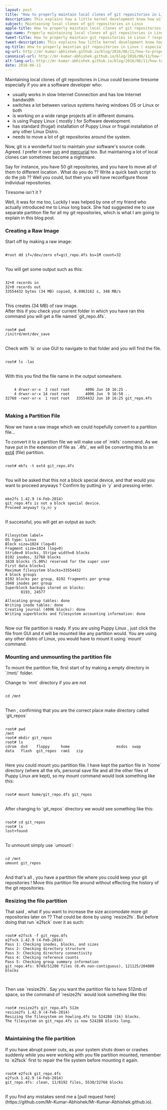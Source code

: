 ```yaml
---
layout: post
title: "How to properly maintain local clones of git repositories in Linux ?"
description: This explains how a little kernel development know how will help in managing local clones of git repositories better, especially when working on many projects. 
subject: Maintaining local clones of git repositories in Linux
apple-title: How to properly maintain local clones of git repositories in Linux ? (especially in puppy linux )
app-name: Properly maintaining local clones of git repositories in Linux 
tweet-title: How to properly maintain git repositories in Linux ? (especially in Puppy Linux)
tweet-description: This explains how little kernel development know how will help in managing local clones of git repositories better, especially when working on many projects.
og-title: How to properly maintian git repositories in Linux ( especially in Puppy Linux )
og-url: http://mr-kumar-abhishek.github.io/blog/2016/06/11/how-to-properly-maintain-local-clones-of-git-repositories-in-linux/
canonical-url: http://mr-kumar-abhishek.github.io/blog/2016/06/11/how-to-properly-maintain-local-clones-of-git-repositories-in-linux
alt-lang-url: http://mr-kumar-abhishek.github.io/blog/2016/06/11/how-to-properly-maintain-local-clones-of-git-repositories-in-linux
date: 2016-06-11
---
```


Maintaining local clones of git repositories in Linux could become tiresome especially if you are a software developer who:

* usually works in slow Internet Connection and has low Internet bandwidth
* switches a lot between various systems having windows OS or Linux or both
* is working on a wide range projects all in different domains.
* is using Puppy Linux ( mostly ) for Software development.
* has standard  (frugal) installation of Puppy Linux or frugal installation of any other Linux Distro.
* needs to move a lot of git repositories around the system. 

Now, git is a wonderful tool to maintain your software's source code. Agreed. I prefer it over [svn](https://en.wikipedia.org/wiki/Apache_Subversion) and [mercurial](https://en.wikipedia.org/wiki/Mercurial) too. But maintaining a lot of local clones can sometimes become a nightmare.

Say for instance, you have 50 git repositories, and you have to move all of them to different location . What do you do ?? Write a quick bash script to do the job ?? Well you could, but then you will have reconfigure those individual repositories.

 Tiresome isn't it ?

Well, it was for me too, Luckily I was helped by one of my friend who actually introduced me to Linux long back. She had suggested me to use separate partition file for all my git repositories, which is what I am going to explain in this blog post.

<section>
<h3> Creating a Raw Image </h3>
<p> Start off by making a raw image: </p>

<pre>
<code>
#root dd if=/dev/zero of=git_repo.4fs bs=1M count=32
</code>
</pre>
<p>You will get some output such as this:</p>
<pre>
<code>
32+0 records in
32+0 records out
33554432 bytes (34 MB) copied, 0.0963162 s, 348 MB/s
</code>
</pre>
<p>This creates (34 MB) of raw image.<br>
After this if you check your current folder in which you have ran this command you will get a file named `git_repo.4fs`.</p>

<pre>
<code>
root# pwd 
/initrd/mnt/dev_save
</code>
</pre>

<p>Check with `ls` or use GUI to navigate to that folder and you will find the file. </p>

<pre>
<code>
root# ls -las
</code>
</pre>

<p>With this you find the file name in the output somewhere.</p>

<pre>
<code>
    4 drwxr-xr-x  3 root root       4096 Jun 10 16:25 .
    4 drwxr-xr-x 14 root root       4096 Jun  9 16:50 ..
32768 -rwxr-xr-x  1 root root   33554432 Jun 10 16:25 git_repo.4fs
</code>
</pre>

</section>
<section>
<h3> Making a Partition File </h3>
<p>Now we have a raw image which we could hopefully convert to a partition file... </p>
<p>To convert it to a partition file we will make use of `mkfs` command. As we have put in the extension of file as `.4fs`, we will be converting this to an <a href="https://en.wikipedia.org/wiki/Ext4">ext4</a> (file) partition.</p>

<pre>
<code>
root# mkfs -t ext4 git_repo.4fs
</code>
</pre>

<p>You will be asked that this not a block special device, and that would you want to proceed anyways ? Confirm by putting in `y` and pressing enter.</p>

<pre>
<code>
mke2fs 1.42.9 (4-Feb-2014)
git_repo.4fs is not a block special device.
Proceed anyway? (y,n) y
</code>
</pre>

<p>If successful, you will get an output as such:</p>

<pre>
<code>
Filesystem label=
OS type: Linux
Block size=1024 (log=0)
Fragment size=1024 (log=0)
Stride=0 blocks, Stripe width=0 blocks
8192 inodes, 32768 blocks
1638 blocks (5.00%) reserved for the super user
First data block=1
Maximum filesystem blocks=33554432
4 block groups
8192 blocks per group, 8192 fragments per group
2048 inodes per group
Superblock backups stored on blocks: 
       8193, 24577

Allocating group tables: done
Writing inode tables: done
Creating journal (4096 blocks): done 
Writing superblocks and filesystem accounting information: done
</code>
</pre>

<p>Now our file partition is ready. If you are using Puppy Linux , just click the file from GUI and it will be mounted like any partition would. You are using any other distro of Linux, you would have to mount it using `mount` command.</p>

</section>
<section>
<h3> Mounting and unmounting the partition file </h3>

<p>To mount the partition file, first start of by making a empty directory in `/mnt/` folder.</p>

<p>Change to `mnt` directory if you are not</p>

<pre>
<code>
cd /mnt
</code>
</pre>

<p>Then , confirming that you are the correct place make directory called `git_repos`</p>

<pre>
<code>
root# pwd
/mnt
root# mkdir git_repos
root# ls
cdrom  dvd    floppy     home                     msdos  swap
data   flash  git_repos  ram1   zip
</code>
</pre>

<p>Here you could mount you partition file. I have kept the partion file in `home` directory (where all the sfs, personal save file and all the other files of Puppy Linux are kept), so my mount command would look something like this:</p>

<pre>
<code>
root# mount home/git_repo.4fs git_repos
</code>
</pre>

<p>After changing to `git_repos` directory we would see something like this:</p>

<pre>
<code>
root# cd git_repos
root# ls
lost+found
</code>
</pre>

<p>To unmount simply use `umount`:</p>

<pre>
<code>
cd /mnt
umount git_repos
</code>
</pre>

<p>And that's all , you have a partition file where you could keep your git repositories ! Move this partition file around without effecting the history of the git repositories.</p>


</section>
<section>
<h3> Resizing the file partition </h3>

<p>That said , what if you want to increase the size accomodate more git repositories later on ?? That could be done by using `resize2fs`. But before doing that run `e2fsck` over it as such:</p>

<pre>
<code>
root# e2fsck -f git_repo.4fs
e2fsck 1.42.9 (4-Feb-2014)
Pass 1: Checking inodes, blocks, and sizes
Pass 2: Checking directory structure
Pass 3: Checking directory connectivity
Pass 4: Checking reference counts
Pass 5: Checking group summary information
git_repo.4fs: 9749/51200 files (0.4% non-contiguous), 121125/204800 blocks

</code>
</pre>

<p>Then use `resize2fs`. Say you want the partition file to have 512mb of space, so the command of `resize2fs` would look something like this:</p>

<pre>
<code>
root# resize2fs git_repo.4fs 512m
resize2fs 1.42.9 (4-Feb-2014)
Resizing the filesystem on howling.4fs to 524288 (1k) blocks.
The filesystem on git_repo.4fs is now 524288 blocks long.
</code>
</pre>

</section>
<section>
<h3> Maintaining the file partition </h3>

<p>If you have abrupt power cuts, as your system shuts down or crashes suddenly while you were working with you file partition mounted, remember to `e2fsck` first to repair the file system before mounting it again.</p>

<pre>
<code>
root# e2fsck git_repo.4fs
e2fsck 1.42.9 (4-Feb-2014)
git_repo.4fs: clean, 11/8192 files, 5530/32768 blocks
</code>
</pre>

</section>
If you find any mistakes send me a [pull request here](https://github.com/Mr-Kumar-Abhishek/Mr-Kumar-Abhishek.github.io).